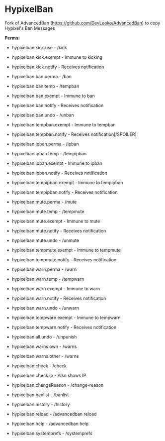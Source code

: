 # HypixelBan
Fork of AdvancedBan (https://github.com/DevLeoko/AdvancedBan) to copy Hypixel's Ban Messages

**Perms:**
+ hypixelban.kick.use - /kick
+ hypixelban.kick.exempt - Immune to kicking
+ hypixelban.kick.notify - Receives notification

+ hypixelban.ban.perma - /ban
+ hypixelban.ban.temp - /tempban
+ hypixelban.ban.exempt - Immune to ban
+ hypixelban.ban.notify - Receives notification
+ hypixelban.ban.undo - /unban

+ hypixelban.tempban.exempt - Immune to tempban
+ hypixelban.tempban.notify - Receives notification[/SPOILER]

+ hypixelban.ipban.perma - /ipban
+ hypixelban.ipban.temp - /tempipban
+ hypixelban.ipban.exempt - Immune to ipban
+ hypixelban.ipban.notify - Receives notification

+ hypixelban.tempipban.exempt - Immune to tempipban
+ hypixelban.tempipban.notify - Receives notification

+ hypixelban.mute.perma - /mute
+ hypixelban.mute.temp - /tempmute
+ hypixelban.mute.exempt - Immune to mute
+ hypixelban.mute.notify - Receives notification
+ hypixelban.mute.undo - /unmute

+ hypixelban.tempmute.exempt - Immune to tempmute
+ hypixelban.tempmute.notify - Receives notification

+ hypixelban.warn.perma - /warn
+ hypixelban.warn.temp - /tempwarn
+ hypixelban.warn.exempt - Immune to warn
+ hypixelban.warn.notify - Receives notification
+ hypixelban.warn.undo - /unwarn

+ hypixelban.tempwarn.exempt - Immune to tempwarn
+ hypixelban.tempwarn.notify - Receives notification

+ hypixelban.all.undo - /unpunish

+ hypixelban.warns.own - /warns
+ hypixelban.warns.other - /warns

+ hypixelban.check - /check
+ hypixelban.check.ip - Also shows IP

+ hypixelban.changeReason - /change-reason
+ hypixelban.banlist - /banlist
+ hypixelban.history - /history
+ hypixelban.reload - /advancedban reload
+ hypixelban.help - /advancedban help
+ hypixelban.systemprefs - /systemprefs